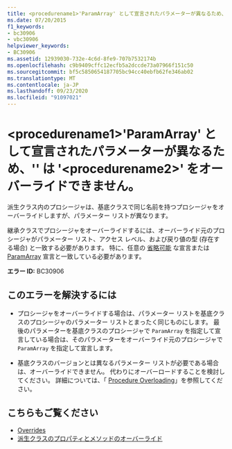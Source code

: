 ```yaml
---
title: <procedurename1>'ParamArray' として宣言されたパラメーターが異なるため、'' は '<procedurename2>' をオーバーライドできません。
ms.date: 07/20/2015
f1_keywords:
- bc30906
- vbc30906
helpviewer_keywords:
- BC30906
ms.assetid: 12939030-732e-4c6d-8fe9-707b7532174b
ms.openlocfilehash: c9b9409cffc12ecfb5a2dccde73a07966f151c50
ms.sourcegitcommit: bf5c5850654187705bc94cc40ebfb62fe346ab02
ms.translationtype: MT
ms.contentlocale: ja-JP
ms.lasthandoff: 09/23/2020
ms.locfileid: "91097021"
---
```

# <a name="procedurename1-cannot-override-procedurename2-because-they-differ-by-parameters-declared-paramarray"></a>\<procedurename1>'ParamArray' として宣言されたパラメーターが異なるため、'' は '\<procedurename2>' をオーバーライドできません。

派生クラス内のプロシージャは、基底クラスで同じ名前を持つプロシージャをオーバーライドしますが、パラメーター リストが異なります。  
  
 継承クラスでプロシージャをオーバーライドするには、オーバーライド元のプロシージャがパラメーター リスト、アクセス レベル、および戻り値の型 (存在する場合) と一致する必要があります。 特に、任意の [省略可能](../language-reference/modifiers/optional.md) な宣言または [ParamArray](../language-reference/modifiers/paramarray.md) 宣言と一致している必要があります。  
  
 **エラー ID:** BC30906  
  
## <a name="to-correct-this-error"></a>このエラーを解決するには  
  
- プロシージャをオーバーライドする場合は、パラメーター リストを基底クラスのプロシージャのパラメーター リストとまったく同じものにします。 最後のパラメーターを基底クラスのプロシージャで `ParamArray` を指定して宣言している場合は、そのパラメーターをオーバーライド元のプロシージャで `ParamArray` を指定して宣言します。  
  
- 基底クラスのバージョンとは異なるパラメーター リストが必要である場合は、オーバーライドできません。 代わりにオーバーロードすることを検討してください。 詳細については、「 [Procedure Overloading](../programming-guide/language-features/procedures/procedure-overloading.md)」を参照してください。  
  
## <a name="see-also"></a>こちらもご覧ください

- [Overrides](../language-reference/modifiers/overrides.md)
- [派生クラスのプロパティとメソッドのオーバーライド](../programming-guide/language-features/objects-and-classes/inheritance-basics.md#overriding-properties-and-methods-in-derived-classes)
